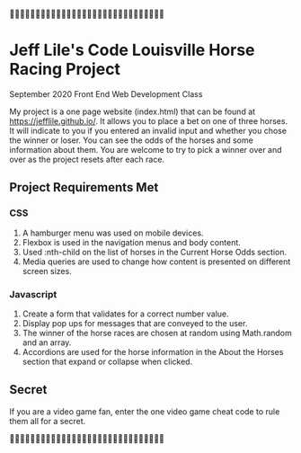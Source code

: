 :horse_racing::horse_racing::horse_racing::horse_racing::horse_racing::horse_racing::horse_racing::horse_racing::horse_racing::horse_racing::horse_racing::horse_racing::horse_racing::horse_racing::horse_racing::horse_racing::horse_racing::horse_racing::horse_racing::horse_racing::horse_racing::horse_racing::horse_racing::horse_racing::horse_racing::horse_racing::horse_racing::horse_racing::horse_racing::horse_racing:

# Jeff Lile's Code Louisville Horse Racing Project

September 2020 Front End Web Development Class

My project is a one page website (index.html) that can be found at https://jefflile.github.io/. It allows you to place a bet on one of three horses. It will indicate to you if you entered an invalid input and whether you chose the winner or loser. You can see the odds of the horses and some information about them. You are welcome to try to pick a winner over and over as the project resets after each race.

## Project Requirements Met

### CSS

1. A hamburger menu was used on mobile devices.
2. Flexbox is used in the navigation menus and body content.
3. Used :nth-child on the list of horses in the Current Horse Odds section.
4. Media queries are used to change how content is presented on different screen sizes.

### Javascript

1. Create a form that validates for a correct number value.
2. Display pop ups for messages that are conveyed to the user.
3. The winner of the horse races are chosen at random using Math.random and an array.
4. Accordions are used for the horse information in the About the Horses section that expand or collapse when clicked.

## Secret

If you are a video game fan, enter the one video game cheat code to rule them all for a secret.

:horse_racing::horse_racing::horse_racing::horse_racing::horse_racing::horse_racing::horse_racing::horse_racing::horse_racing::horse_racing::horse_racing::horse_racing::horse_racing::horse_racing::horse_racing::horse_racing::horse_racing::horse_racing::horse_racing::horse_racing::horse_racing::horse_racing::horse_racing::horse_racing::horse_racing::horse_racing::horse_racing::horse_racing::horse_racing::horse_racing: